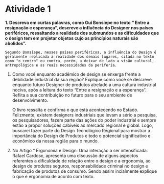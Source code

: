 # Atividade 1

<b> 1. Descreva em curtas palavras, como Gui Bonsiepe no texto “ Entre a resignação e esperança”,  descreve a influência do Designer nos países periféricos, ressaltando a realidade dos submundos e as dificuldades que o design tem em projetar objetos cujo os princípios naturais são abolidos”. </b>

    Segundo Bonsiepe, nesses países periféricos, a influência do Design é geralmente replicada à realidade dos demais lugares, citada no texto como "o centro" ou contra, porém, a deixar de lado a visão cultural, antropológica e as reais necessidades da periferia.

1. Como você enquanto acadêmico de design se enxerga frente a debilidade industrial da sua região? Explique como você se descreve enquanto futuro Designer de produtos atrelado a uma cultura industrial nociva, após a leitura do texto “Entre a resignação e a esperança”. Reflita a sua contribuição no futuro  para o seu ambiente de desenvolvimento.
    
    O livro ressalta e confirma o que está acontecendo no Estado. Felizmente, existem designers industriais que levam a sério a pesquisa, os pesquisadores, fazem parte das ações do poder industrial e sempre estão a propor soluções cabíveis ao mercado regional e global. Logo, buscarei fazer parte do Design Tecnológico Regional para mostrar a importância do Design de Produtos e todo o potencial significativo e econômico da nossa região para o mundo.

2. No Artigo “ Ergonomia e Design: Uma interação a ser intensificada.  Rafael Cardoso, apresenta uma discussão de alguns aspectos referentes a dificuldade de relação entre o design e a ergonomia, ao design de produtos seguros, responsabilidade criminal no design e fabricação de produtos de consumo. Sendo assim incialmente explique o que é ergonomia de acordo com texto.

    